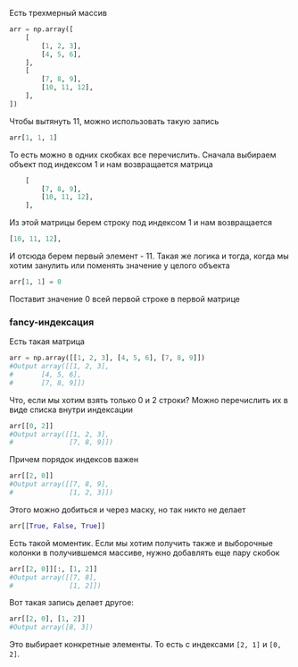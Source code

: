 Есть трехмерный массив
```python
arr = np.array([
    [
        [1, 2, 3],
        [4, 5, 6],
    ],
    [
        [7, 8, 9],
        [10, 11, 12],
    ],
])
```
Чтобы вытянуть 11, можно использовать такую запись
```python
arr[1, 1, 1]
```
То есть можно в одних скобках все перечислить. Сначала выбираем объект под индексом 1 и нам возвращается матрица
```python
    [
        [7, 8, 9],
        [10, 11, 12],
    ],
```
Из этой матрицы берем строку под индексом 1 и нам возвращается
```python
[10, 11, 12],
```
И отсюда берем первый элемент - 11. Такая же логика и тогда, когда мы хотим занулить или поменять значение у целого объекта
```python
arr[1, 1] = 0
```
Поставит значение 0 всей первой строке в первой матрице
### fancy-индексация
Есть такая матрица
```python
arr = np.array([[1, 2, 3], [4, 5, 6], [7, 8, 9]])
#Output array([[1, 2, 3],
#       [4, 5, 6],
#       [7, 8, 9]])
```
Что, если мы хотим взять только 0 и 2 строки? Можно перечислить их в виде списка внутри индексации
```python
arr[[0, 2]]
#Output array([[1, 2, 3],
#              [7, 8, 9]])
```
Причем порядок индексов важен
```python
arr[[2, 0]]
#Output array([[7, 8, 9],
#              [1, 2, 3]])
```
Этого можно добиться и через маску, но так никто не делает
```python
arr[[True, False, True]]
```
Есть такой моментик. Если мы хотим получить также и выборочные колонки в получившемся массиве, нужно добавлять еще пару скобок
```python
arr[[2, 0]][:, [1, 2]]
#Output array([[7, 8],
#              [1, 2]])
```
Вот такая запись делает другое:
```python
arr[[2, 0], [1, 2]]
#Output array([8, 3])
```
Это выбирает конкретные элементы. То есть с индексами `[2, 1]` и `[0, 2]`. 